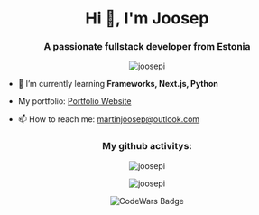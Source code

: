 <h1 align="center">Hi 👋, I'm Joosep</h1>
<h3 align="center">A passionate fullstack developer from Estonia</h3>

<p align="center">
  <img src="https://komarev.com/ghpvc/?username=joosepi&label=Profile%20views&color=927c7c&style=plastic" alt="joosepi" />
</p>

- 🌱 I’m currently learning **Frameworks, Next.js, Python**

- My portfolio: [Portfolio Website](https://portfolio-website-main-dun.vercel.app)

- 📫 How to reach me: [martinjoosep@outlook.com](mailto:martinjoosep.reiljan@ametikool.ee)


<h3 align="center">My github activitys:</h3>

<p align="center">
  <img src="https://github-readme-stats.vercel.app/api/top-langs?username=joosepi&show_icons=true&theme=dark&text_color=ffffff&locale=en&layout=compact" alt="joosepi" />
</p>

<p align="center">
  <img src="https://github-readme-streak-stats.herokuapp.com/?user=joosepi&theme=dark" alt="joosepi" />
</p>

<!-- Add CodeWars badge -->
<p align="center">
  <img src="https://www.codewars.com/users/Joosepi/badges/large" alt="CodeWars Badge" />
</p>
